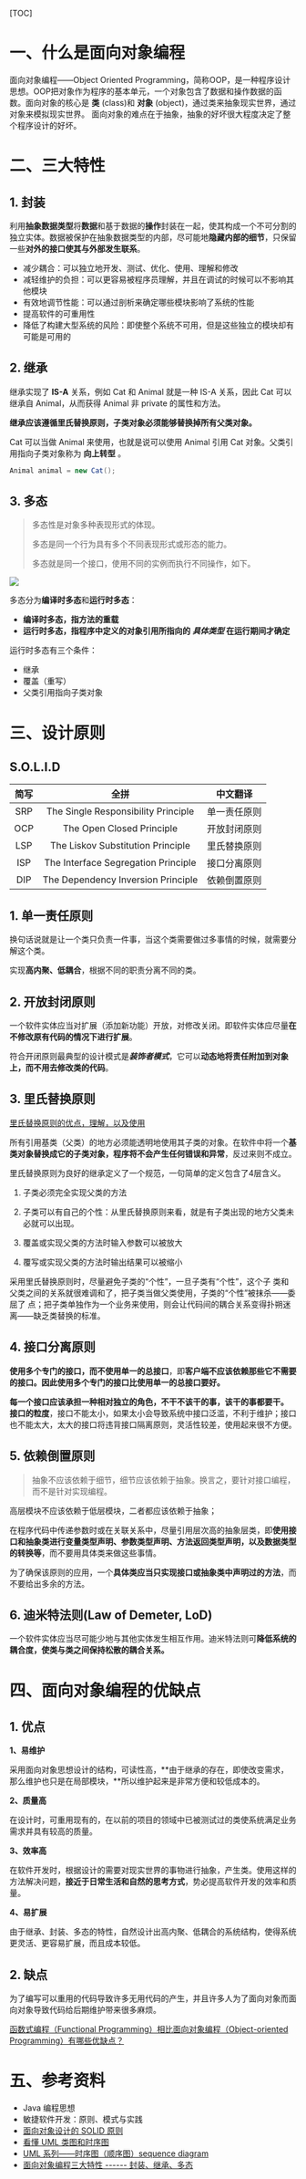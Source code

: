 [TOC]

# 一、什么是面向对象编程

面向对象编程——Object Oriented Programming，简称OOP，是一种程序设计思想。OOP把对象作为程序的基本单元，一个对象包含了数据和操作数据的函数。面向对象的核心是 **类** (class)和 **对象** (object)，通过类来抽象现实世界，通过对象来模拟现实世界。 面向对象的难点在于抽象，抽象的好坏很大程度决定了整个程序设计的好坏。

# 二、三大特性

## 1. 封装

利用**抽象数据类型**将**数据**和基于数据的**操作**封装在一起，使其构成一个不可分割的独立实体。数据被保护在抽象数据类型的内部，尽可能地**隐藏内部的细节**，只保留一些**对外的接口使其与外部发生联系**。

- 减少耦合：可以独立地开发、测试、优化、使用、理解和修改
- 减轻维护的负担：可以更容易被程序员理解，并且在调试的时候可以不影响其他模块
- 有效地调节性能：可以通过剖析来确定哪些模块影响了系统的性能
- 提高软件的可重用性
- 降低了构建大型系统的风险：即使整个系统不可用，但是这些独立的模块却有可能是可用的

## 2. 继承

继承实现了  **IS-A**  关系，例如 Cat 和 Animal 就是一种 IS-A 关系，因此 Cat 可以继承自 Animal，从而获得 Animal 非 private 的属性和方法。

**继承应该遵循里氏替换原则，子类对象必须能够替换掉所有父类对象。**

Cat 可以当做 Animal 来使用，也就是说可以使用 Animal 引用 Cat 对象。父类引用指向子类对象称为  **向上转型** 。

```java
Animal animal = new Cat();
```

## 3. 多态

> 多态性是对象多种表现形式的体现。
>
> 多态是同一个行为具有多个不同表现形式或形态的能力。
>
> 多态就是同一个接口，使用不同的实例而执行不同操作，如下。

![](https://www.runoob.com/wp-content/uploads/2013/12/dt-java.png)

多态分为**编译时多态**和**运行时多态**：

- **编译时多态，指方法的重载**
- **运行时多态，指程序中定义的对象引用所指向的 *具体类型* 在运行期间才确定**

运行时多态有三个条件：

- 继承
- 覆盖（重写）
- 父类引用指向子类对象

# 三、设计原则

## S.O.L.I.D

| 简写 | 全拼 | 中文翻译 |
| :--: | :--: | :--: |
| SRP | The Single Responsibility Principle    | 单一责任原则 |
| OCP | The Open Closed Principle              | 开放封闭原则 |
| LSP | The Liskov Substitution Principle      | 里氏替换原则 |
| ISP | The Interface Segregation Principle    | 接口分离原则 |
| DIP | The Dependency Inversion Principle     | 依赖倒置原则 |

## 1. 单一责任原则

换句话说就是让一个类只负责一件事，当这个类需要做过多事情的时候，就需要分解这个类。

实现**高内聚、低耦合**，根据不同的职责分离不同的类。

## 2. 开放封闭原则

一个软件实体应当对扩展（添加新功能）开放，对修改关闭。即软件实体应尽量**在不修改原有代码的情况下进行扩展**。

符合开闭原则最典型的设计模式是***装饰者模式***，它可以**动态地将责任附加到对象上，而不用去修改类的代码**。

## 3. 里氏替换原则

[里氏替换原则的优点，理解，以及使用](https://blog.csdn.net/u013675978/article/details/82628817)

所有引用基类（父类）的地方必须能透明地使用其子类的对象。在软件中将一个**基类对象替换成它的子类对象，程序将不会产生任何错误和异常**，反过来则不成立。

里氏替换原则为良好的继承定义了一个规范，一句简单的定义包含了4层含义。

1. 子类必须完全实现父类的方法

2. 子类可以有自己的个性：从里氏替换原则来看，就是有子类出现的地方父类未必就可以出现。

3. 覆盖或实现父类的方法时输入参数可以被放大

4. 覆写或实现父类的方法时输出结果可以被缩小

采用里氏替换原则时，尽量避免子类的“个性”，一旦子类有“个性”，这个子 类和父类之间的关系就很难调和了，把子类当做父类使用，子类的“个性”被抹杀——委屈了 点；把子类单独作为一个业务来使用，则会让代码间的耦合关系变得扑朔迷离——缺乏类替换的标准。

## 4. 接口分离原则

**使用多个专门的接口，而不使用单一的总接口**，即**客户端不应该依赖那些它不需要的接口。因此使用多个专门的接口比使用单一的总接口要好。**

**每一个接口应该承担一种相对独立的角色，不干不该干的事，该干的事都要干。**
**接口的粒度**，接口不能太小，如果太小会导致系统中接口泛滥，不利于维护；接口也不能太大，太大的接口将违背接口隔离原则，灵活性较差，使用起来很不方便。

## 5. 依赖倒置原则

> 抽象不应该依赖于细节，细节应该依赖于抽象。换言之，要针对接口编程，而不是针对实现编程。

高层模块不应该依赖于低层模块，二者都应该依赖于抽象；

在程序代码中传递参数时或在关联关系中，尽量引用层次高的抽象层类，即**使用接口和抽象类进行变量类型声明、参数类型声明、方法返回类型声明，以及数据类型的转换等**，而不要用具体类来做这些事情。

为了确保该原则的应用，一个**具体类应当只实现接口或抽象类中声明过的方法**，而不要给出多余的方法。

## 6. 迪米特法则(Law of  Demeter, LoD)

一个软件实体应当尽可能少地与其他实体发生相互作用。迪米特法则可**降低系统的耦合度，使类与类之间保持松散的耦合关系。**

# 四、面向对象编程的优缺点

## 1. 优点

**1、易维护**

采用面向对象思想设计的结构，可读性高，**由于继承的存在，即使改变需求，那么维护也只是在局部模块，**所以维护起来是非常方便和较低成本的。

**2、质量高**

在设计时，可重用现有的，在以前的项目的领域中已被测试过的类使系统满足业务需求并具有较高的质量。

**3、效率高**

在软件开发时，根据设计的需要对现实世界的事物进行抽象，产生类。使用这样的方法解决问题，**接近于日常生活和自然的思考方式**，势必提高软件开发的效率和质量。

**4、易扩展**

由于继承、封装、多态的特性，自然设计出高内聚、低耦合的系统结构，使得系统更灵活、更容易扩展，而且成本较低。

## 2. 缺点

为了编写可以重用的代码导致许多无用代码的产生，并且许多人为了面向对象而面向对象导致代码给后期维护带来很多麻烦。

[函数式编程（Functional Programming）相比面向对象编程（Object-oriented Programming）有哪些优缺点？](https://www.zhihu.com/question/19732025)



# 五、参考资料

- Java 编程思想
- 敏捷软件开发：原则、模式与实践
- [面向对象设计的 SOLID 原则](http://www.cnblogs.com/shanyou/archive/2009/09/21/1570716.html)
- [看懂 UML 类图和时序图](http://design-patterns.readthedocs.io/zh_CN/latest/read_uml.html#generalization)
- [UML 系列——时序图（顺序图）sequence diagram](http://www.cnblogs.com/wolf-sun/p/UML-Sequence-diagram.html)
- [面向对象编程三大特性 ------ 封装、继承、多态](http://blog.csdn.net/jianyuerensheng/article/details/51602015)


